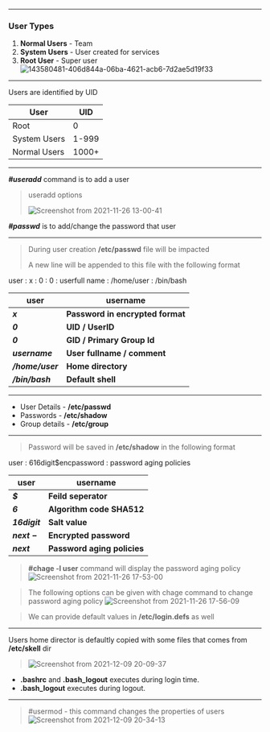 ---
### User Types

1. **Normal Users**  - Team
2. **System Users**  - User created for services
3. **Root User**     - Super user 
![143580481-406d844a-06ba-4621-acb6-7d2ae5d19f33](https://user-images.githubusercontent.com/73754563/145420946-c31b522e-f4d6-4f82-a168-888090dd9780.png)

***

Users are identified by UID

  | User | UID |
  |---|---|
  | Root | 0  |
  | System Users | 1-999  |
  | Normal Users | 1000+  |
  
 ***

***#useradd*** command is to add a user
>useradd options
>
>![Screenshot from 2021-11-26 13-00-41](https://user-images.githubusercontent.com/73754563/143580632-99c6a66a-1fe3-4e20-b24a-2e18971febe8.png)


***#passwd*** is to add/change the password that user
***
  
  >During user creation **/etc/passwd** file will be impacted
  >
  >A new line will be appended to this file with the following format

user : x : 0 : 0 : userfull name : /home/user : /bin/bash 


| user | username |
|---|---|
| ***x*** | **Password in encrypted format** |
| ***0*** | **UID / UserID** |
| ***0*** | **GID / Primary Group Id** |
| ***username*** | **User fullname / comment** |
| ***/home/user*** | **Home directory** |
| ***/bin/bash*** | **Default shell** |
***

- User Details - **/etc/passwd**
- Passwords - **/etc/shadow**
- Group details - **/etc/group**
***


>Password will be saved in **/etc/shadow** in the following format

user : $6$16digit$encpassword : password aging policies

| user | username |
|---|---|
| ***$*** | **Feild seperator** |
| ***6*** | **Algorithm code SHA512** |
| ***16digit*** | **Salt value** |
| ***next $-$*** | **Encrypted password** |
| ***next*** | **Password aging policies** |

>**#chage -l user** command will display the password aging policy
![Screenshot from 2021-11-26 17-53-00](https://user-images.githubusercontent.com/73754563/143580481-406d844a-06ba-4621-acb6-7d2ae5d19f33.png)

>The following options can be given with chage command to change password aging policy
![Screenshot from 2021-11-26 17-56-09](https://user-images.githubusercontent.com/73754563/143581036-4aa4a7a1-6218-4f13-beda-b61aa7ebd929.png)

> We can provide default values in **/etc/login.defs** as well
***

Users home director is defaultly copied with some files that comes from **/etc/skell** dir

> ![Screenshot from 2021-12-09 20-09-37](https://user-images.githubusercontent.com/73754563/145418824-342e7e19-132c-4b61-acf1-8d4423b1c84b.png)

- **.bashrc** and **.bash_logout** executes during login time.
- **.bash_logout** executes during logout.

***

> #usermod - this command changes the properties of users
> ![Screenshot from 2021-12-09 20-34-13](https://user-images.githubusercontent.com/73754563/145421140-b6157eb3-853e-4562-81a3-72354549d1e4.png)


